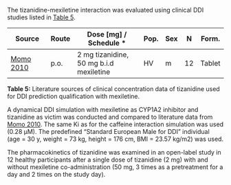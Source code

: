 The tizanidine-mexiletine interaction was evaluated using clinical DDI studies listed in [Table 5](#table-5).

| **Source**                 | **Route** | **Dose [mg] /** **Schedule \***              | **Pop.** | **Sex** | **N** | **Form.** |
| -------------------------- | --------- | -------------------------------------------- | -------- | ------- | ----- | --------- |
| [Momo 2010](#5-references) | p.o.      | 2 mg tizanidine,<br />50 mg b.i.d mexiletine | HV       | m       | 12    | Tablet    |

**Table 5:**<a name="table-5"></a> Literature sources of clinical concentration data of tizanidine used for DDI prediction qualification with mexiletine.

A dynamical DDI simulation with mexiletine as CYP1A2 inhibitor and tizanidine as victim was conducted and compared to literature data from [Momo 2010](#5-references). The same Ki as for the caffeine interaction simulation was used (0.28 µM). The predefined “Standard European Male for DDI” individual (age = 30 y, weight = 73 kg, height = 176 cm, BMI = 23.57 kg/m2) was used.

The pharmacokinetics of tizanidine was examined in an open-label study in 12 healthy participants after a single dose of tizanidine (2 mg) with and without mexiletine co-administration (50 mg, 3 times as a pretreatment for a day and 2 times on the study day).